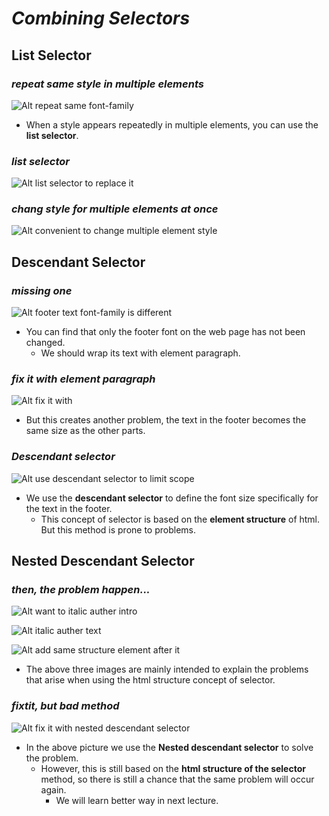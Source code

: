 # **_Combining Selectors_**

## **List Selector**

### _repeat same style in multiple elements_

![Alt repeat same font-family](pic/Selection_004.png)

- When a style appears repeatedly in multiple elements, you can use the **list selector**.

### _list selector_

![Alt list selector to replace it](pic/Selection_005.png)

### _chang style for multiple elements at once_

![Alt convenient to change multiple element style](pic/Selection_006.png)

## **Descendant Selector**

### _missing one_

![Alt footer text font-family is different](pic/Selection_007.png)

- You can find that only the footer font on the web page has not been changed.
  - We should wrap its text with element paragraph.

### _fix it with element paragraph_

![Alt fix it with <p>](pic/Selection_008.png)

- But this creates another problem, the text in the footer becomes the same size as the other parts.

### _Descendant selector_

![Alt use descendant selector to limit scope](pic/Selection_009.png)

- We use the **descendant selector** to define the font size specifically for the text in the footer.
  - This concept of selector is based on the **element structure** of html. But this method is prone to problems.

## **Nested Descendant Selector**

### _then, the problem happen..._

![Alt want to italic auther intro](pic/Selection_010.png)

![Alt italic auther text](pic/Selection_011.png)

![Alt add same structure element after it](pic/Selection_012.png)

- The above three images are mainly intended to explain the problems that arise when using the html structure concept of selector.

### _fixtit, but bad method_

![Alt fix it with nested descendant selector](pic/Selection_013.png)

- In the above picture we use the **Nested descendant selector** to solve the problem.
  - However, this is still based on the **html structure of the selector** method, so there is still a chance that the same problem will occur again.
    - We will learn better way in next lecture.
